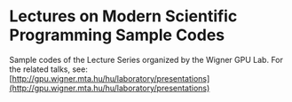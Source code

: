 # Lectures on Modern Scientific Programming Sample Codes
Sample codes of the Lecture Series organized by the Wigner GPU Lab.
For the related talks, see: [http://gpu.wigner.mta.hu/hu/laboratory/presentations](http://gpu.wigner.mta.hu/hu/laboratory/presentations)
